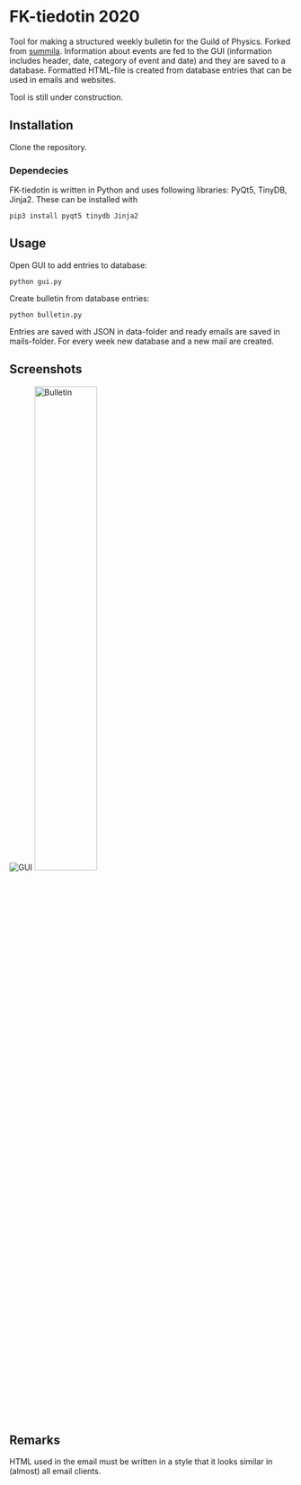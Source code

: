 # FK-tiedotin 2020
Tool for making a structured weekly bulletin for the Guild of Physics. Forked from [summila](https://github.com/summis/fk-tiedotin). Information about events are fed to the GUI (information includes header, date, category of event and date) and they are saved to a database. Formatted HTML-file is created from database entries that can be used in emails and websites.

Tool is still under construction.

## Installation
Clone the repository.

### Dependecies
FK-tiedotin is written in Python and uses following libraries: PyQt5, TinyDB, Jinja2.
These can be installed with

`pip3 install pyqt5 tinydb Jinja2`

## Usage
Open GUI to add entries to database:

`python gui.py`

Create bulletin from database entries:

`python bulletin.py`

Entries are saved with JSON in data-folder and ready emails are saved in mails-folder. For every week new database and a new mail are created.

## Screenshots
<img alt="GUI" src="https://i.imgur.com/EXiJsG8.png" width="auto">
<img alt="Bulletin" src="https://i.imgur.com/anv5eMQ.png" width="47%">

## Remarks
HTML used in the email must be written in a style that it looks similar in (almost) all email clients.
